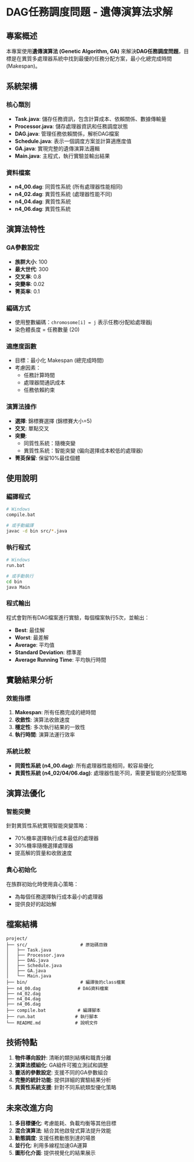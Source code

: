 # DAG任務調度問題 - 遺傳演算法求解

## 專案概述

本專案使用**遺傳演算法 (Genetic Algorithm, GA)** 來解決**DAG任務調度問題**，目標是在異質多處理器系統中找到最優的任務分配方案，最小化總完成時間 (Makespan)。

## 系統架構

### 核心類別
- **Task.java**: 儲存任務資訊，包含計算成本、依賴關係、數據傳輸量
- **Processor.java**: 儲存處理器資訊和任務調度狀態
- **DAG.java**: 管理任務依賴關係，解析DAG檔案
- **Schedule.java**: 表示一個調度方案並計算適應度值
- **GA.java**: 實現完整的遺傳演算法邏輯
- **Main.java**: 主程式，執行實驗並輸出結果

### 資料檔案
- **n4_00.dag**: 同質性系統 (所有處理器性能相同)
- **n4_02.dag**: 異質性系統 (處理器性能不同)
- **n4_04.dag**: 異質性系統
- **n4_06.dag**: 異質性系統

## 演算法特性

### GA參數設定
- **族群大小**: 100
- **最大世代**: 300
- **交叉率**: 0.8
- **突變率**: 0.02
- **菁英率**: 0.1

### 編碼方式
- 使用整數編碼：`chromosome[i] = j` 表示任務i分配給處理器j
- 染色體長度 = 任務數量 (20)

### 適應度函數
- 目標：最小化 Makespan (總完成時間)
- 考慮因素：
  - 任務計算時間
  - 處理器間通訊成本
  - 任務依賴約束

### 演算法操作
- **選擇**: 錦標賽選擇 (錦標賽大小=5)
- **交叉**: 單點交叉
- **突變**: 
  - 同質性系統：隨機突變
  - 異質性系統：智能突變 (偏向選擇成本較低的處理器)
- **菁英保留**: 保留10%最佳個體

## 使用說明

### 編譯程式
```bash
# Windows
compile.bat

# 或手動編譯
javac -d bin src/*.java
```

### 執行程式
```bash
# Windows
run.bat

# 或手動執行
cd bin
java Main
```

### 程式輸出
程式會對所有DAG檔案進行實驗，每個檔案執行5次，並輸出：
- **Best**: 最佳解
- **Worst**: 最差解
- **Average**: 平均值
- **Standard Deviation**: 標準差
- **Average Running Time**: 平均執行時間

## 實驗結果分析

### 效能指標
1. **Makespan**: 所有任務完成的總時間
2. **收斂性**: 演算法收斂速度
3. **穩定性**: 多次執行結果的一致性
4. **執行時間**: 演算法運行效率

### 系統比較
- **同質性系統 (n4_00.dag)**: 所有處理器性能相同，較容易優化
- **異質性系統 (n4_02/04/06.dag)**: 處理器性能不同，需要更智能的分配策略

## 演算法優化

### 智能突變
針對異質性系統實現智能突變策略：
- 70%機率選擇執行成本最低的處理器
- 30%機率隨機選擇處理器
- 提高解的質量和收斂速度

### 貪心初始化
在族群初始化時使用貪心策略：
- 為每個任務選擇執行成本最小的處理器
- 提供良好的起始解

## 檔案結構
```
project/
├── src/                    # 原始碼目錄
│   ├── Task.java
│   ├── Processor.java
│   ├── DAG.java
│   ├── Schedule.java
│   ├── GA.java
│   └── Main.java
├── bin/                    # 編譯後的class檔案
├── n4_00.dag              # DAG資料檔案
├── n4_02.dag
├── n4_04.dag
├── n4_06.dag
├── compile.bat            # 編譯腳本
├── run.bat               # 執行腳本
└── README.md             # 說明文件
```

## 技術特點

1. **物件導向設計**: 清晰的類別結構和職責分離
2. **演算法模組化**: GA組件可獨立測試和調整
3. **靈活的參數設定**: 支援不同的GA參數組合
4. **完整的統計功能**: 提供詳細的實驗結果分析
5. **異質性系統支援**: 針對不同系統類型優化策略

## 未來改進方向

1. **多目標優化**: 考慮能耗、負載均衡等其他目標
2. **混合演算法**: 結合其他啟發式算法提升效能
3. **動態調度**: 支援任務動態到達的場景
4. **並行化**: 利用多線程加速GA運算
5. **圖形化介面**: 提供視覺化的結果展示 
